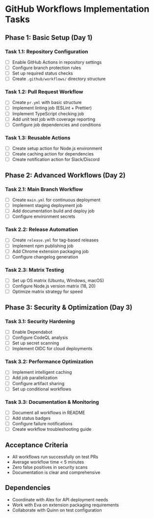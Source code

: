 # GitHub Workflows Implementation Tasks

## Phase 1: Basic Setup (Day 1)

### Task 1.1: Repository Configuration
- [ ] Enable GitHub Actions in repository settings
- [ ] Configure branch protection rules
- [ ] Set up required status checks
- [ ] Create `.github/workflows/` directory structure

### Task 1.2: Pull Request Workflow
- [ ] Create `pr.yml` with basic structure
- [ ] Implement linting job (ESLint + Prettier)
- [ ] Implement TypeScript checking job
- [ ] Add unit test job with coverage reporting
- [ ] Configure job dependencies and conditions

### Task 1.3: Reusable Actions
- [ ] Create setup action for Node.js environment
- [ ] Create caching action for dependencies
- [ ] Create notification action for Slack/Discord

## Phase 2: Advanced Workflows (Day 2)

### Task 2.1: Main Branch Workflow
- [ ] Create `main.yml` for continuous deployment
- [ ] Implement staging deployment job
- [ ] Add documentation build and deploy job
- [ ] Configure environment secrets

### Task 2.2: Release Automation
- [ ] Create `release.yml` for tag-based releases
- [ ] Implement npm publishing job
- [ ] Add Chrome extension packaging job
- [ ] Configure changelog generation

### Task 2.3: Matrix Testing
- [ ] Set up OS matrix (Ubuntu, Windows, macOS)
- [ ] Configure Node.js version matrix (18, 20)
- [ ] Optimize matrix strategy for speed

## Phase 3: Security & Optimization (Day 3)

### Task 3.1: Security Hardening
- [ ] Enable Dependabot
- [ ] Configure CodeQL analysis
- [ ] Set up secret scanning
- [ ] Implement OIDC for cloud deployments

### Task 3.2: Performance Optimization
- [ ] Implement intelligent caching
- [ ] Add job parallelization
- [ ] Configure artifact sharing
- [ ] Set up conditional workflows

### Task 3.3: Documentation & Monitoring
- [ ] Document all workflows in README
- [ ] Add status badges
- [ ] Configure failure notifications
- [ ] Create workflow troubleshooting guide

## Acceptance Criteria
- All workflows run successfully on test PRs
- Average workflow time < 5 minutes
- Zero false positives in security scans
- Documentation is clear and comprehensive

## Dependencies
- Coordinate with Alex for API deployment needs
- Work with Eva on extension packaging requirements
- Collaborate with Quinn on test configuration